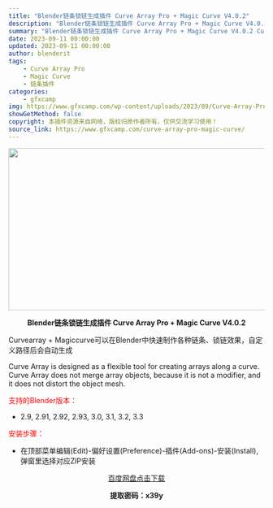 ```yaml
---
title: "Blender链条锁链生成插件 Curve Array Pro + Magic Curve V4.0.2"
description: "Blender链条锁链生成插件 Curve Array Pro + Magic Curve V4.0.2 Curvearray + Magiccurve可以在Blender中快速制作各种链条、锁链效果..."
summary: "Blender链条锁链生成插件 Curve Array Pro + Magic Curve V4.0.2 Curvearray + Magiccurve可以在Blender中快速制作各种链条、锁链效果..."
date: 2023-09-11 00:00:00
updated: 2023-09-11 00:00:00
author: blenderit
tags: 
    - Curve Array Pro
    - Magic Curve
    - 链条插件
categories:
    - gfxcamp
img: https://www.gfxcamp.com/wp-content/uploads/2023/09/Curve-Array-Pro-Magic-Curve-V4.0.2.jpg
showGetMethod: false
copyright: 本插件资源来自网络，版权归原作者所有，仅供交流学习使用！
source_link: https://www.gfxcamp.com/curve-array-pro-magic-curve/
---
```

<div><p><img decoding="async" class="aligncenter size-full wp-image-114985" src="https://www.gfxcamp.com/wp-content/uploads/2023/09/Curve-Array-Pro-Magic-Curve-V4.0.2.jpg" data-src="https://www.gfxcamp.com/wp-content/uploads/2023/09/Curve-Array-Pro-Magic-Curve-V4.0.2.jpg" alt="" width="640" height="319" data-srcset="https://www.gfxcamp.com/wp-content/uploads/2023/09/Curve-Array-Pro-Magic-Curve-V4.0.2.jpg 640w, https://www.gfxcamp.com/wp-content/uploads/2023/09/Curve-Array-Pro-Magic-Curve-V4.0.2-150x75.jpg 150w" data-sizes="(max-width: 640px) 100vw, 640px"></p><p style="text-align: center;"><strong>Blender链条锁链生成插件 Curve Array Pro + Magic Curve V4.0.2</strong></p><p>Curvearray + Magiccurve可以在Blender中快速制作各种链条、锁链效果，自定义路径后会自动生成</p><p>Curve Array is designed as a flexible tool for creating arrays along a curve. Curve Array does not merge array objects, because it is not a modifier, and it does not distort the object mesh.</p><p style="text-align: left;"><span style="color: #ff0000;">支持的Blender版本：</span></p><ul>
<li style="text-align: left;">2.9, 2.91, 2.92, 2.93, 3.0, 3.1, 3.2, 3.3</li>
</ul><p style="text-align: left;"><span style="color: #ff0000;">安装步骤：</span></p><ul>
<li>在顶部菜单编辑(Edit)-偏好设置(Preference)-插件(Add-ons)-安装(Install),弹窗里选择对应ZIP安装</li>
</ul><p style="text-align: center;"><a class="maxbutton-3 maxbutton maxbutton-baidu" target="_blank" rel="noopener" href="https://pan.baidu.com/s/1Zai4hDisIBXlzTkvWXaq3Q?pwd=x39y"><span class="mb-text">百度网盘点击下载</span></a></p><p style="text-align: center;"><strong>提取密码：x39y</strong></p></div>